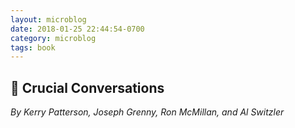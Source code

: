 ```yaml
---
layout: microblog
date: 2018-01-25 22:44:54-0700
category: microblog
tags: book
---
```

## 📖 Crucial Conversations
*By Kerry Patterson, Joseph Grenny, Ron McMillan, and Al Switzler*
